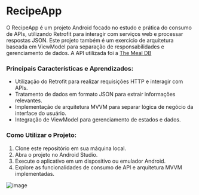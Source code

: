 # RecipeApp
O RecipeApp é um projeto Android focado no estudo e prática do consumo de APIs, utilizando Retrofit para interagir com serviços web e processar respostas JSON. Este projeto também é um exercício de arquitetura baseada em ViewModel para separação de responsabilidades e gerenciamento de dados. A API utilizada foi a [The Meal DB](https://www.themealdb.com/api.php)

### Principais Características e Aprendizados:

- Utilização do Retrofit para realizar requisições HTTP e interagir com APIs.
- Tratamento de dados em formato JSON para extrair informações relevantes.
- Implementação de arquitetura MVVM para separar lógica de negócio da interface do usuário.
- Integração de ViewModel para gerenciamento de estados e dados.

### Como Utilizar o Projeto:
1. Clone este repositório em sua máquina local.
2. Abra o projeto no Android Studio.
3. Execute o aplicativo em um dispositivo ou emulador Android.
4. Explore as funcionalidades de consumo de API e arquitetura MVVM implementadas.

![image](https://github.com/Leo0liveira/RecipeApp/assets/54418482/891b72e9-ee19-4796-9660-d5fc99b407a3)

